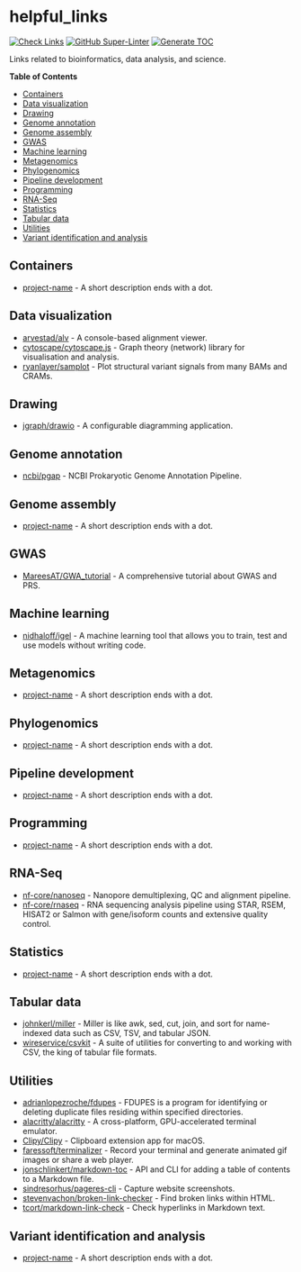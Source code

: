 # helpful_links

[![Check Links](https://github.com/paulstothard/helpful_links/actions/workflows/links.yml/badge.svg)](https://github.com/paulstothard/helpful_links/actions/workflows/links.yml) [![GitHub Super-Linter](https://github.com/paulstothard/helpful_links/actions/workflows/linter.yml/badge.svg)](https://github.com/paulstothard/helpful_links/actions/workflows/linter.yml) [![Generate TOC](https://github.com/paulstothard/helpful_links/actions/workflows/toc.yml/badge.svg)](https://github.com/paulstothard/helpful_links/actions/workflows/toc.yml)

Links related to bioinformatics, data analysis, and science.

<!-- START doctoc generated TOC please keep comment here to allow auto update -->
<!-- DON'T EDIT THIS SECTION, INSTEAD RE-RUN doctoc TO UPDATE -->
**Table of Contents**

- [Containers](#containers)
- [Data visualization](#data-visualization)
- [Drawing](#drawing)
- [Genome annotation](#genome-annotation)
- [Genome assembly](#genome-assembly)
- [GWAS](#gwas)
- [Machine learning](#machine-learning)
- [Metagenomics](#metagenomics)
- [Phylogenomics](#phylogenomics)
- [Pipeline development](#pipeline-development)
- [Programming](#programming)
- [RNA-Seq](#rna-seq)
- [Statistics](#statistics)
- [Tabular data](#tabular-data)
- [Utilities](#utilities)
- [Variant identification and analysis](#variant-identification-and-analysis)

<!-- END doctoc generated TOC please keep comment here to allow auto update -->

## Containers

* [project-name](http://example.com/) - A short description ends with a dot.

## Data visualization

* [arvestad/alv](https://github.com/arvestad/alv) - A console-based alignment viewer.
* [cytoscape/cytoscape.js](https://github.com/cytoscape/cytoscape.js) - Graph theory (network) library for visualisation and analysis.
* [ryanlayer/samplot](https://github.com/ryanlayer/samplot) - Plot structural variant signals from many BAMs and CRAMs.

## Drawing

* [jgraph/drawio](https://github.com/jgraph/drawio) - A configurable diagramming application.

## Genome annotation

* [ncbi/pgap](https://github.com/ncbi/pgap) - NCBI Prokaryotic Genome Annotation Pipeline.

## Genome assembly

* [project-name](http://example.com/) - A short description ends with a dot.

## GWAS

* [MareesAT/GWA_tutorial](https://github.com/MareesAT/GWA_tutorial) - A comprehensive tutorial about GWAS and PRS.

## Machine learning

* [nidhaloff/igel](https://github.com/nidhaloff/igel) - A machine learning tool that allows you to train, test and use models without writing code.

## Metagenomics

* [project-name](http://example.com/) - A short description ends with a dot.

## Phylogenomics

* [project-name](http://example.com/) - A short description ends with a dot.

## Pipeline development

* [project-name](http://example.com/) - A short description ends with a dot.

## Programming

* [project-name](http://example.com/) - A short description ends with a dot.

## RNA-Seq

* [nf-core/nanoseq](https://github.com/nf-core/nanoseq) - Nanopore demultiplexing, QC and alignment pipeline.
* [nf-core/rnaseq](https://github.com/nf-core/rnaseq) - RNA sequencing analysis pipeline using STAR, RSEM, HISAT2 or Salmon with gene/isoform counts and extensive quality control.

## Statistics

* [project-name](http://example.com/) - A short description ends with a dot.

## Tabular data

* [johnkerl/miller](https://github.com/johnkerl/miller) - Miller is like awk, sed, cut, join, and sort for name-indexed data such as CSV, TSV, and tabular JSON.
* [wireservice/csvkit](https://github.com/wireservice/csvkit) - A suite of utilities for converting to and working with CSV, the king of tabular file formats.

## Utilities

* [adrianlopezroche/fdupes](https://github.com/adrianlopezroche/fdupes) - FDUPES is a program for identifying or deleting duplicate files residing within specified directories.
* [alacritty/alacritty](https://github.com/alacritty/alacritty) - A cross-platform, GPU-accelerated terminal emulator.
* [Clipy/Clipy](https://github.com/Clipy/Clipy) - Clipboard extension app for macOS.
* [faressoft/terminalizer](https://github.com/faressoft/terminalizer) - Record your terminal and generate animated gif images or share a web player.
* [jonschlinkert/markdown-toc](https://github.com/jonschlinkert/markdown-toc) - API and CLI for adding a table of contents to a Markdown file.
* [sindresorhus/pageres-cli](https://github.com/sindresorhus/pageres-cli) - Capture website screenshots.
* [stevenvachon/broken-link-checker](https://github.com/stevenvachon/broken-link-checker) - Find broken links within HTML.
* [tcort/markdown-link-check](https://github.com/tcort/markdown-link-check) - Check hyperlinks in Markdown text.

## Variant identification and analysis

* [project-name](http://example.com/) - A short description ends with a dot.